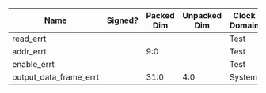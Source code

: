 | Name                   | Signed? | Packed Dim                    | Unpacked Dim   | Clock Domain | JTAG Dir | Reset Val  |
|------------------------|---------|-------------------------------|----------------|--------------|----------|------------|
| read_errt 	  		 |         | 	                          |                | Test         | out      | 0          |
| addr_errt		  		 |         | 9:0					      |                | Test         | out      | 0          |
| enable_errt			 |         |                               |                | Test         | out      | 0          |
| output_data_frame_errt |         | 31:0                          | 4:0            | System       | in       |            |
